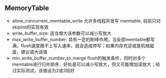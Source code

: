 ## MemoryTable
- allow_concurrent_memtable_write
  允许多线程并发写 memtable, 目前只对skiplist的实现有效
- write_buffer_size:
  适当增大该参数可以减小写放大
- max_write_buffer_number:
  具有一定的削峰作用，当全部memtable都写满，flush速度跟不上写入速率，就会造成停写；如果内存充足或是机械磁盘，建议调大该值
- min_write_buffer_number_to_merge
  flush的触发条件，同时对多个memtable进行归并排序，好处是可以减小写放大，但又可能增加读放大；经过实际测试，该值设为2或3较好
